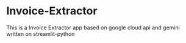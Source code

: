 # Invoice-Extractor
This is a Invoice Extractor app based on google cloud api and gemini written on streamlit-python
